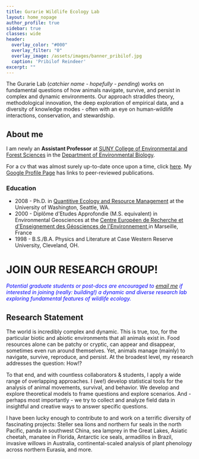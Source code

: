 ```yaml
---
title: Gurarie Wildlife Ecology Lab
layout: home_nopage
author_profile: true
sidebar: true
classes: wide
header:
  overlay_color: "#000"
  overlay_filter: "0"
  overlay_image: /assets/images/banner_pribilof.jpg
  caption: 'Pribilof Reindeer'
excerpt: ""
---
```


The Gurarie Lab (*catchier name - hopefully - pending*) works on fundamental questions of how animals navigate, survive, and persist in complex and dynamic environments. Our approach straddles theory, methodological innovation, the deep exploration of empirical data, and a diversity of knowledge modes - often with an eye on human-wildlife interactions, conservation, and stewardship.

## About me

I am newly an **Assistant Professor** at [SUNY College of Environmental and Forest Sciences](https://www.esf.edu/) in the [Department of Environmental Biology](https://www.esf.edu/efb/).

For a cv that was almost surely up-to-date once upon a time, click [here](../../assets/GurarieCV.pdf).  My [Google Profile Page](https://scholar.google.com/citations?user=d_G0tbAAAAAJ&hl=en) has links to peer-reviewed publications.

### Education

- 2008 - Ph.D. in [Quantitive Ecology and Resource Management](https://quantitative.uw.edu/graduate/degree-programs/) at the University of Washington, Seattle, WA.  
- 2000 - Diplôme d'Etudes Approfondie (M.S. equivalent) in Environmental Geosciences at the [Centre Européen de Recherche et d'Enseignement des Géosciences de l'Environnement ](https://www.cerege.fr/fr) in Marseille, France
- 1998 - B.S./B.A. Physics and Literature at Case Western Reserve University, Cleveland, OH. 

# JOIN OUR RESEARCH GROUP!

*<font color = "blue"> Potential graduate students or post-docs are encouraged to</font> [email me](mailto:egurarie@esf.edu) <font color = "blue"> if interested in joining (really: building!) a dynamic and diverse research lab exploring fundamental features of wildlife ecology. </font>*


## Research Statement

The world is incredibly complex and dynamic. This is true, too, for the particular biotic and abiotic environments that all animals exist in.  Food resources alone can be patchy or cryptic, can appear and disappear, sometimes even run around themselves.  Yet, animals manage (mainly) to navigate, survive, reproduce, and persist.  At the broadest level, my research addresses the question: How!? 

To that end, and with countless collaborators & students, I apply a wide range of overlapping approaches.  I (we!) develop statistical tools for the analysis of animal movements, survival, and behavior.  We develop and explore theoretical models to frame questions and explore scenarios.  And - perhaps most importantly - we try to collect and analyze field data in insightful and creative ways to answer specific questions. 

I have been lucky enough to contribute to and work on a terrific diversity of fascinating projects: Steller sea lions and northern fur seals in the north Pacific, panda in southwest China, sea lamprey in the Great Lakes, Asiatic cheetah, manatee in Florida, Antarctic ice seals, armadillos in Brazil, invasive willows in Australia, continental-scaled analysis of plant phenology across northern Eurasia, and more.

